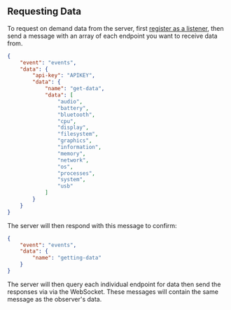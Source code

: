 ## Requesting Data

To request on demand data from the server, first
[register as a listener](/docs/websocket?id=registerListener),
then send a message with an array of each endpoint you want to
receive data from.

```json
{
    "event": "events",
    "data": {
        "api-key": "APIKEY",
        "data": {
            "name": "get-data",
            "data": [
                "audio",
                "battery",
                "bluetooth",
                "cpu",
                "display",
                "filesystem",
                "graphics",
                "information",
                "memory",
                "network",
                "os",
                "processes",
                "system",
                "usb"
            ]
        }
    }
}
```

The server will then respond with this message to confirm:

```json
{
    "event": "events",
    "data": {
        "name": "getting-data"
    }
}
```

The server will then query each individual endpoint for data
then send the responses via via the WebSocket. These messages
will contain the same message as the observer's data.
